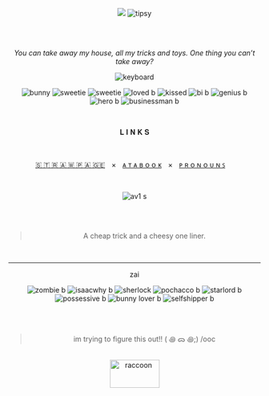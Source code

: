 <div align="center">
  
![](https://komarev.com/ghpvc/?username=starc-reactor&color=45a7de&label=Glasses-I've-had&style=plastic)  ![tipsy](https://github.com/user-attachments/assets/2cbeb6f9-7e44-4238-ae07-ab870d08b8d2)

<br />

<br />

_You can take away my house, all my tricks and toys. One thing you can’t take away?_

![keyboard](https://github.com/user-attachments/assets/b5d3eff3-cfd0-4d72-91ce-986cf2d6b623)

![bunny](https://github.com/user-attachments/assets/e426b7cd-aaaa-42f6-a8ea-055d3b55a382)
![sweetie](https://github.com/user-attachments/assets/9adb0851-e554-4c41-b38b-010476720721)
![sweetie](https://github.com/user-attachments/assets/c665b851-86e9-4000-b5b7-e7fdd92729d7)
![loved b](https://github.com/user-attachments/assets/8ae1971f-dbfe-41a8-ac80-04442b017bec)
![kissed](https://github.com/user-attachments/assets/c1e5558d-147a-4efe-87d7-95112dae8480)
![bi b](https://github.com/user-attachments/assets/4d51a6fb-7190-499c-99e2-fbe6d08569d8)
![genius b](https://github.com/user-attachments/assets/a90c4e44-5d59-4c9a-a3e0-9450d474d64d)
![hero b](https://github.com/user-attachments/assets/6a81fd75-5f04-482c-887e-7619bb21444c)
![businessman b](https://github.com/user-attachments/assets/f0d13ec2-7bcf-4478-8dc1-cf1a217e3312)




<br />

𝐋 𝐈 𝐍 𝐊 𝐒

<br />

[🇸​ 🇹 ​🇷 ​🇦 ​🇼​ 🇵 ​🇦 ​🇬 ​🇪​](https://starkreactor.straw.page/)ㅤ×ㅤ[ᴀ ᴛ ᴀ ʙ ᴏ ᴏ ᴋ](https://starked.atabook.org/)ㅤ×ㅤ[ᴘ ʀ ᴏ ɴ ᴏ ᴜ ɴ ꜱ](https://pronouns.cc/@stark)
ㅤ
<br />

<br />

![av1 s](https://github.com/user-attachments/assets/580eac46-5678-48ac-a16a-50940d612c07)

<br />

<br />

> A cheap trick and a cheesy one liner.

<br />



-------

zai

![zombie b](https://github.com/user-attachments/assets/1d8b5dff-96cf-4456-9b88-77e44da025d7)
![isaacwhy b](https://github.com/user-attachments/assets/810a06a0-916f-4a9d-bacb-cd7ec6f9d5be)
![sherlock](https://github.com/user-attachments/assets/8b0c0c6f-c117-4ddf-b927-e1a12c04b10a)
![pochacco b](https://github.com/user-attachments/assets/f3343043-8c9b-44a2-b2e7-fead74f86841)
![starlord b](https://github.com/user-attachments/assets/c4234f36-ef85-4de6-8386-4c6870a2c9dc)
![possessive b](https://github.com/user-attachments/assets/bcdc14fd-aeb9-4733-b67e-4a9cb596e75e)
![bunny lover b](https://github.com/user-attachments/assets/4253d5db-5f13-449c-baf7-9457181debfd)
![selfshipper b](https://github.com/user-attachments/assets/9e5d4e08-2fb4-4842-9cd3-aaaccdafd9c4)

<br />
<br />

> im trying to figure this out!! ( ꩜ ᯅ ꩜;)⁭ ⁭/ooc
> 
<br />

<img width="99" height="56" alt="raccoon" src="https://github.com/user-attachments/assets/65a9c5e8-2ef5-488c-81b0-bdd1c99b0b36" />

<br />

